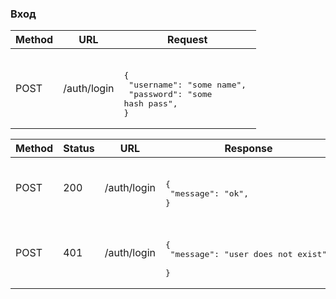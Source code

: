 ### Вход
| Method | URL | Request |
| --- | --- | --- |
| POST | /auth/login | <br/><pre lang="json">{&#13; "username": "some name", &#13; "password": "some hash pass", &#13;}</pre> |

| Method | Status | URL | Response |
| --- | --- | --- | --- |
| POST | 200 | /auth/login | <br/><pre lang='json'>{&#13; "message": "ok", &#13;}</pre>|
| POST | 401 | /auth/login | <br><pre lang="json">{&#13; "message": "user does not exist", &#13;}</pre>